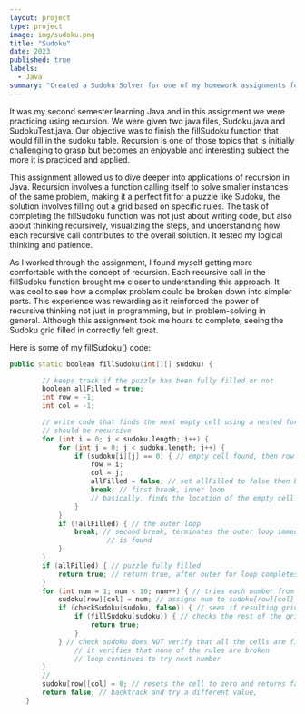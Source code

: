```yaml
---
layout: project
type: project
image: img/sudoku.png
title: "Sudoku"
date: 2023
published: true
labels:
  - Java    
summary: "Created a Sudoku Solver for one of my homework assignments for ICS 211."
---
```

It was my second semester learning Java and in this assignment we were practicing using recursion. We were given two java files, Sudoku.java and SudokuTest.java. Our objective was to finish the fillSudoku function that would fill in the sudoku table. Recursion is one of those topics that is initially challenging to grasp but becomes an enjoyable and interesting subject the more it is practiced and applied.

This assignment allowed us to dive deeper into applications of recursion in Java. Recursion involves a function calling itself to solve smaller instances of the same problem, making it a perfect fit for a puzzle like Sudoku, the solution involves filling out a grid based on specific rules. The task of completing the fillSudoku function was not just about writing code, but also about thinking recursively, visualizing the steps, and understanding how each recursive call contributes to the overall solution. It tested my logical thinking and patience. 

As I worked through the assignment, I found myself getting more comfortable with the concept of recursion. Each recursive call in the fillSudoku function brought me closer to understanding this approach. It was cool to see how a complex problem could be broken down into simpler parts. This experience was rewarding as it reinforced the power of recursive thinking not just in programming, but in problem-solving in general. Although this assignment took me hours to complete, seeing the Sudoku grid filled in correctly felt great. 

Here is some of my fillSudoku() code:

```cpp
public static boolean fillSudoku(int[][] sudoku) {

		// keeps track if the puzzle has been fully filled or not
		boolean allFilled = true; 
		int row = -1;
		int col = -1;

		// write code that finds the next empty cell using a nested for loop
		// should be recursive
		for (int i = 0; i < sudoku.length; i++) {
			for (int j = 0; j < sudoku.length; j++) {
				if (sudoku[i][j] == 0) { // empty cell found, then row and col will be assigned to row and col
					row = i;
					col = j;
					allFilled = false; // set allFilled to false then break
					break; // first break, inner loop
					// basically, finds the location of the empty cell to be filled out
				}
			}
			if (!allFilled) { // the outer loop
				break; // second break, terminates the outer loop immediately once the first empty cell
						// is found
			}
		}
		if (allFilled) { // puzzle fully filled
			return true; // return true, after outer for loop completes
		}
		for (int num = 1; num < 10; num++) { // tries each number from 1-9 in an empty cell
			sudoku[row][col] = num; // assigns num to sudoku[row][col]
			if (checkSudoku(sudoku, false)) { // sees if resulting grid is valid
				if (fillSudoku(sudoku)) { // checks the rest of the grid can be filled recursively
					return true;
				}
			} // check sudoku does NOT verify that all the cells are filled
				// it verifies that none of the rules are broken
				// loop continues to try next number
		}
		//
		sudoku[row][col] = 0; // resets the cell to zero and returns false
		return false; // backtrack and try a different value,
	}
```
